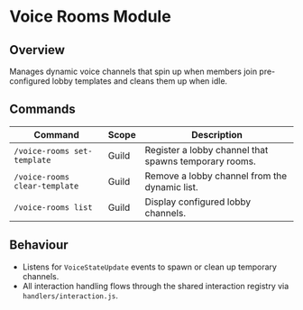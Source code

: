 # Voice Rooms Module

## Overview
Manages dynamic voice channels that spin up when members join pre-configured lobby templates and cleans them up when idle.

## Commands
| Command | Scope | Description |
|---------|-------|-------------|
| `/voice-rooms set-template` | Guild | Register a lobby channel that spawns temporary rooms. |
| `/voice-rooms clear-template` | Guild | Remove a lobby channel from the dynamic list. |
| `/voice-rooms list` | Guild | Display configured lobby channels. |

## Behaviour
- Listens for `VoiceStateUpdate` events to spawn or clean up temporary channels.
- All interaction handling flows through the shared interaction registry via `handlers/interaction.js`.

